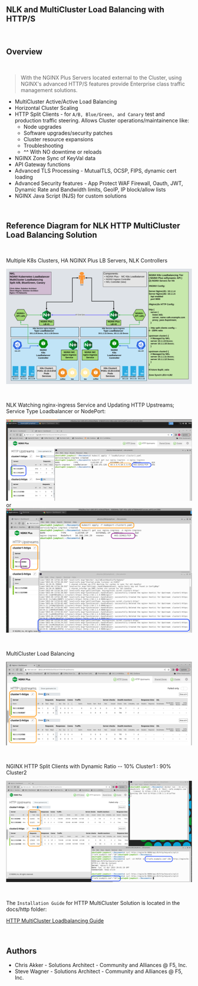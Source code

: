 
## NLK and MultiCluster Load Balancing with HTTP/S

<br/>

## Overview

<br/>

>With the NGINX Plus Servers located external to the Cluster, using NGINX's advanced HTTP/S features provide Enterprise class traffic management solutions.
  
- MultiCluster Active/Active Load Balancing
- Horizontal Cluster Scaling
- HTTP Split Clients - for `A/B, Blue/Green, and Canary` test and production traffic steering.  Allows Cluster operations/maintainence like:
  - Node upgrades
  - Software upgrades/security patches
  - Cluster resource expansions
  - Troubleshooting
  - ^^ With NO downtime or reloads
- NGINX Zone Sync of KeyVal data
- API Gateway functions
- Advanced TLS Processing - MutualTLS, OCSP, FIPS, dynamic cert loading
- Advanced Security features - App Protect WAF Firewall, Oauth, JWT, Dynamic Rate and Bandwidth limits, GeoIP, IP block/allow lists
- NGINX Java Script (NJS) for custom solutions

<br/>

## Reference Diagram for NLK HTTP MultiCluster Load Balancing Solution

<br/>

Multiple K8s Clusters, HA NGINX Plus LB Servers, NLK Controllers

![NLK MultiCluster Diagram](../media/nlk-multicluster-config.png)


<br/>

NLK Watching nginx-ingress Service and Updating HTTP Upstreams; Service Type Loadbalancer or NodePort:

![NLK MultiCluster LoadBalancer](../media/nlk-cluster1-add-loadbalancer.png)
or
![NLK MultiCluster NodePort](../media/nlk-cluster1-add-nodeport.png)

<br/>

MultiCluster Load Balancing

![NLK MultiCluster Dashboard](../media/nlk-multicluster-upstreams.png)

<br/>

NGINX HTTP Split Clients with Dynamic Ratio -- 10% Cluster1 : 90% Cluster2 

![NGINX HTTP Split 10](../media/nlk-clusters-10.png)


<br/>

The `Installation Guide` for HTTP MultiCluster Solution is located in the docs/http folder:

[HTTP MultiCluster Loadbalancing Guide](../http/http-installation-guide.md)

<br/>

## Authors
- Chris Akker - Solutions Architect - Community and Alliances @ F5, Inc.
- Steve Wagner - Solutions Architect - Community and Alliances @ F5, Inc.